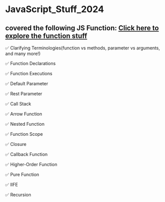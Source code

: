 # JavaScript_Stuff_2024
## covered the following JS Function: [Click here to explore the function stuff](https://github.com/MariomEmu/JavaScript_Stuff_2024/blob/main/JS-Function24/script.js)

✅ Clarifying Terminologies(function vs methods, parameter vs arguments, and many more!)

✅ Function Declarations

✅ Function Executions

✅ Default Parameter

✅ Rest Parameter

✅ Call Stack

✅ Arrow Function

✅ Nested Function

✅ Function Scope

✅ Closure

✅ Callback Function

✅ Higher-Order Function

✅ Pure Function

✅ IIFE

✅ Recursion
